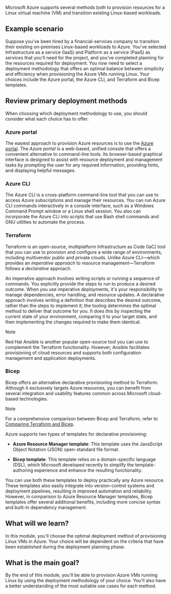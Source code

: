 Microsoft Azure supports several methods both to provision resources for a Linux virtual machine (VM) and transition existing Linux-based workloads.

## Example scenario

Suppose you've been hired by a financial-services company to transition their existing on-premises Linux-based workloads to Azure. You've selected Infrastructure as a service (IaaS) and Platform as a service (PaaS) as services that you'll need for the project, and you've completed planning for the resources required for deployment. You now need to select a deployment methodology that offers an optimal balance between simplicity and efficiency when provisioning the Azure VMs running Linux. Your choices include the Azure portal, the Azure CLI, and Terraform and Bicep templates.

## Review primary deployment methods

When choosing which deployment methodology to use, you should consider what each choice has to offer.

### Azure portal

The easiest approach to provision Azure resources is to use the [Azure portal](https://portal.azure.com). The _Azure portal_ is a web-based, unified console that offers a convenient alternative to command-line tools. Its browser-based graphical interface is designed to assist with resource deployment and management tasks by prompting the user for any required information, providing hints, and displaying helpful messages.

### Azure CLI

The Azure CLI is a cross-platform command-line tool that you can use to access Azure subscriptions and manage their resources. You can run Azure CLI commands interactively in a console interface, such as a Windows Command Prompt window or a Linux shell session. You also can incorporate the Azure CLI into scripts that use Bash shell commands and GNU utilities to automate the process.

### Terraform

Terraform is an open-source, multiplatform Infrastructure as Code (IaC) tool that you can use to provision and configure a wide range of environments, including multivendor public and private clouds. Unlike Azure CLI—which provides an _imperative approach_ to resource management—Terraform follows a _declarative_ approach.

An imperative approach involves writing scripts or running a sequence of commands. You explicitly provide the steps to run to produce a desired outcome. When you use imperative deployments, it's your responsibility to manage dependencies, error handling, and resource updates. A declarative approach involves writing a definition that describes the desired outcome, rather than the steps to implement it; the tooling determines the optimal method to deliver that outcome for you. It does this by inspecting the current state of your environment, comparing it to your target state, and then implementing the changes required to make them identical.

> [!NOTE]
> Red Hat Ansible is another popular open-source tool you can use to complement the Terraform functionality. However, Ansible facilitates provisioning of cloud resources and supports both configuration management and application deployments.

### Bicep

Bicep offers an alternative declarative provisioning method to Terraform. Although it exclusively targets Azure resources, you can benefit from several integration and usability features common across Microsoft cloud-based technologies.

> [!NOTE]
> For a comprehensive comparison between Bicep and Terraform, refer to [Comparing Terraform and Bicep](/azure/developer/terraform/comparing-terraform-and-bicep).

Azure supports two types of templates for declarative provisioning:

- **Azure Resource Manager template**: This template uses the JavaScript Object Notation (JSON) open-standard file format.

- **Bicep template**: This template relies on a domain-specific language (DSL), which Microsoft developed recently to simplify the template-authoring experience and enhance the resulting functionality.

You can use both these templates to deploy practically any Azure resource. These templates also easily integrate into version-control systems and deployment pipelines, resulting in improved automation and reliability. However, in comparison to Azure Resource Manager templates, Bicep templates offer several additional benefits, including more concise syntax and built-in dependency management.

## What will we learn?

In this module, you'll choose the optimal deployment method of provisioning Linux VMs in Azure. Your choice will be dependent on the criteria that have been established during the deployment planning phase.

## What is the main goal?

By the end of this module, you'll be able to provision Azure VMs running Linux by using the deployment methodology of your choice. You'll also have a better understanding of the most suitable use cases for each method.
